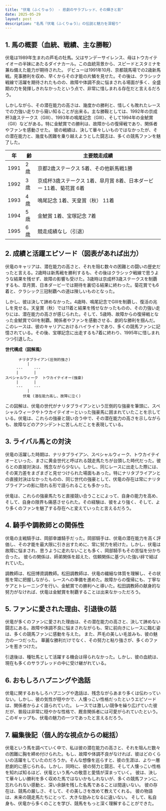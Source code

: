 ```yaml
---
title: "伏竜（ふくりゅう） - 悲劇のサラブレッド、その輝きと影"
date: 2025-05-29
layout: post
description: "名馬『伏竜（ふくりゅう）』の伝説と魅力を深堀り"
---
```


## 1. 馬の概要（血統、戦績、主な勝鞍）

伏竜は1989年生まれの芦毛の牡馬。父はサンデーサイレンス、母はトウカイテイオーの半妹にあたるダイナカール。この血統背景から、スピードとスタミナを兼ね備えた能力が期待された。  デビューは1991年10月、京都競馬場での2歳新馬戦。見事勝利を収め、早くからその才能の片鱗を見せた。その後は、クラシック戦線で活躍を期待されたものの、故障や体調不良に悩まされる場面が多く、全盛期の力を発揮しきれなかったという点で、非常に惜しまれる存在だと言えるだろう。

しかしながら、その潜在能力の高さは、幾度かの勝利と、惜しくも敗れたレースでの力強い走りから窺い知ることが出来る。主な勝鞍としては、1992年の京成杯3歳ステークス（GIII）、1993年の鳴尾記念（GIII）、そして1994年の金鯱賞（GII）などがある。特に金鯱賞での勝利は、故障からの復帰戦であり、関係者やファンを感動させた。  彼の戦績は、決して華々しいものではなかったが、その潜在能力と、幾度も困難を乗り越えようとした闘志は、多くの競馬ファンを魅了した。


| 年 | 齢 | 主要競走成績 |
|---|---|---|
| 1991 | 2歳 | 京都2歳ステークス 5着、その他新馬戦1勝 |
| 1992 | 3歳 | 京成杯3歳ステークス 1着、皐月賞 8着、日本ダービー 11着、菊花賞 6着 |
| 1993 | 4歳 | 鳴尾記念 1着、天皇賞（秋） 11着 |
| 1994 | 5歳 | 金鯱賞 1着、宝塚記念 7着 |
| 1995 | 6歳 |  競走成績なし（引退） |


## 2. 成績と活躍エピソード（図表があれば出力）

伏竜のキャリアは、潜在能力の高さと、それを阻む数々の困難との闘いの歴史だったと言える。2歳時は新馬戦を勝利するも、その後はクラシック戦線で思うような結果を残せず、故障の影響も受けた。3歳時は京成杯3歳ステークスを制覇するも、皐月賞、日本ダービーでは期待を裏切る結果に終わった。菊花賞でも6着と、クラシック三冠制覇への道は険しいものとなった。

しかし、彼は決して諦めなかった。4歳時、鳴尾記念でGIIIを制覇し、復活の兆しを見せる。天皇賞（秋）では11着と結果を残せなかったものの、その力強い走りには、潜在能力の高さが感じられた。そして、5歳時、故障からの復帰戦となった金鯱賞でGIIを制覇。関係者やファンを感動させる、劇的な勝利を掴んだ。このレースは、彼のキャリアにおけるハイライトであり、多くの競馬ファンに記憶されている。その後、宝塚記念に出走するも7着に終わり、1995年に惜しまれつつ引退した。

**世代構成（図解風）**

```
      ナリタブライアン(圧倒的強さ)
          |
     ---     ---
     |       |
スペシャルウィーク  トウカイテイオー(強豪)
     |       |
     ---     ---
          |
        伏竜 (潜在能力高し、故障に泣く)

```
この図解は、伏竜の世代がナリタブライアンという圧倒的な強豪を筆頭に、スペシャルウィークやトウカイテイオーといった強豪馬に囲まれていたことを示している。伏竜は、これらの強豪と競い合う中で、その潜在能力の高さを示しながらも、故障などのアクシデントに苦しんだことを表現している。


## 3. ライバル馬との対決

伏竜の活躍した時期は、ナリタブライアン、スペシャルウィーク、トウカイテイオーといった、まさに黄金世代と呼ばれる競走馬たちが台頭した時代だった。彼らとの直接対決は、残念ながら少ない。しかし、同じレースに出走した際には、その実力差をまざまざと見せつけられた場面もあった。特にナリタブライアンとの直接対決はなかったものの、同じ世代の強豪として、伏竜の存在は常にナリタブライアンの影に隠れる形で語られることも多かった。

伏竜は、これらの強豪馬たちと直接競い合うことによって、自身の能力を高め、そして、自身の限界も痛感させられた。その経験は、彼をより強く、そして、より多くのファンを魅了する存在へと変えていったと言えるだろう。


## 4. 騎手や調教師との関係性

伏竜の主戦騎手は、岡部幸雄騎手だった。岡部騎手は、伏竜の潜在能力を高く評価し、その才能を最大限に引き出すために、常に努力を続けた。しかし、伏竜は故障に悩まされ、思うように走れないことも多く、岡部騎手もその苦悩を分かち合った。  彼らの関係は、師弟関係を超えた、信頼関係に基づいた強い絆で結ばれていた。

調教師は、松田博資調教師。松田調教師は、伏竜の繊細な体質を理解し、その状態を常に把握しながら、レースへの準備を進めた。故障からの復帰にも、丁寧なケアとトレーニングを行い、金鯱賞での勝利へと導いた。松田調教師の献身的な努力がなければ、伏竜は金鯱賞を制覇することは出来なかっただろう。


## 5. ファンに愛された理由、引退後の話

伏竜が多くのファンに愛された理由は、その潜在能力の高さと、決して諦めない闘志にある。故障や体調不良に悩まされながらも、常に前向きにレースに臨む姿は、多くの競馬ファンに感動を与えた。  また、芦毛の美しい毛並みも、彼の魅力の一つだった。  華麗な勝利だけでなく、その努力と粘り強さが、多くのファンを惹きつけた。

引退後は、種牡馬として活躍する機会は得られなかった。しかし、彼の血統は、現在も多くのサラブレッドの中に受け継がれている。


## 6. おもしろハプニングや逸話

伏竜に関するおもしろハプニングや逸話は、残念ながらあまり多くは伝わっていない。しかし、彼の気性が穏やかで、人懐っこい性格だったというエピソードは、関係者からよく語られていた。  レースでは激しい競争を繰り広げていた彼だが、普段は非常に穏やかな性格で、厩舎関係者には可愛がられていたという。  このギャップも、伏竜の魅力の一つであったと言えるだろう。


## 7. 編集後記（個人的な視点からの総括）

伏竜という馬を調べていく中で、私は彼の潜在能力の高さと、それを阻んだ数々の困難に胸を締め付けられた。もし、故障や体調不良がなければ、彼はどのくらいの活躍をしていたのだろうか。そんな想像を巡らすと、彼の生涯は、より一層悲劇的に感じられる。しかし、同時に、彼の努力と闘志、そして人懐っこい性格を知れば知るほど、伏竜という馬への敬意と愛情が深まっていく。  彼は、決して華々しい勝利を多く収めた馬ではないかもしれないが、多くの競馬ファンに、忘れられない感動と、深い余韻を残した名馬であることは間違いない。  彼の存在は、競馬の厳しさ、そして、その美しさを改めて教えてくれる。  彼の物語は、未来の競走馬たちにとって、大きな励みとなるに違いない。  そして、私自身も、伏竜から多くのことを学び、競馬をもっと深く理解することができた。
